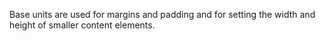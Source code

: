 Base units are used for margins and padding and for setting the width and height of smaller content elements.
